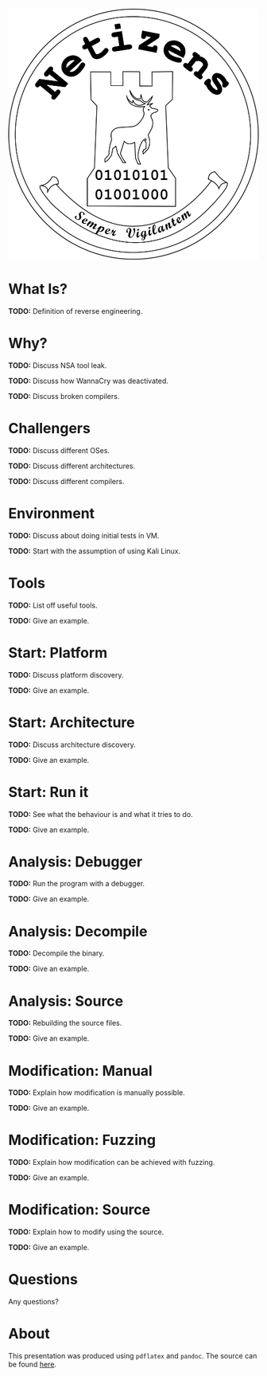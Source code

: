 ![Netizens](logo.png)

# What Is?

**TODO:** Definition of reverse engineering.

# Why?

**TODO:** Discuss NSA tool leak.

**TODO:** Discuss how WannaCry was deactivated.

**TODO:** Discuss broken compilers.

# Challengers

**TODO:** Discuss different OSes.

**TODO:** Discuss different architectures.

**TODO:** Discuss different compilers.

# Environment

**TODO:** Discuss about doing initial tests in VM.

**TODO:** Start with the assumption of using Kali Linux.

# Tools

**TODO:** List off useful tools.

**TODO:** Give an example.

# Start: Platform

**TODO:** Discuss platform discovery.

**TODO:** Give an example.

# Start: Architecture

**TODO:** Discuss architecture discovery.

**TODO:** Give an example.

# Start: Run it

**TODO:** See what the behaviour is and what it tries to do.

**TODO:** Give an example.

# Analysis: Debugger

**TODO:** Run the program with a debugger.

**TODO:** Give an example.

# Analysis: Decompile

**TODO:** Decompile the binary.

**TODO:** Give an example.

# Analysis: Source

**TODO:** Rebuilding the source files.

**TODO:** Give an example.

# Modification: Manual

**TODO:** Explain how modification is manually possible.

**TODO:** Give an example.

# Modification: Fuzzing

**TODO:** Explain how modification can be achieved with fuzzing.

**TODO:** Give an example.

# Modification: Source

**TODO:** Explain how to modify using the source.

**TODO:** Give an example.

# Questions

Any questions?

# About

This presentation was produced using `pdflatex` and `pandoc`. The source can be
found [here](https://github.com/danielbarry/presentations).
